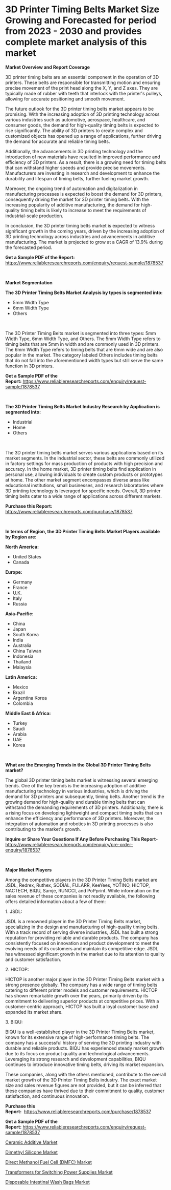 <p><h1>3D Printer Timing Belts Market Size Growing and Forecasted for period from 2023 - 2030 and provides complete market analysis of this market</h1></p><p><strong>Market Overview and Report Coverage</strong></p>
<p><p>3D printer timing belts are an essential component in the operation of 3D printers. These belts are responsible for transmitting motion and ensuring precise movement of the print head along the X, Y, and Z axes. They are typically made of rubber with teeth that interlock with the printer's pulleys, allowing for accurate positioning and smooth movement.</p><p>The future outlook for the 3D printer timing belts market appears to be promising. With the increasing adoption of 3D printing technology across various industries such as automotive, aerospace, healthcare, and consumer goods, the demand for high-quality timing belts is expected to rise significantly. The ability of 3D printers to create complex and customized objects has opened up a range of applications, further driving the demand for accurate and reliable timing belts.</p><p>Additionally, the advancements in 3D printing technology and the introduction of new materials have resulted in improved performance and efficiency of 3D printers. As a result, there is a growing need for timing belts that can withstand higher speeds and provide precise movements. Manufacturers are investing in research and development to enhance the durability and lifespan of timing belts, further fueling market growth.</p><p>Moreover, the ongoing trend of automation and digitalization in manufacturing processes is expected to boost the demand for 3D printers, consequently driving the market for 3D printer timing belts. With the increasing popularity of additive manufacturing, the demand for high-quality timing belts is likely to increase to meet the requirements of industrial-scale production.</p><p>In conclusion, the 3D printer timing belts market is expected to witness significant growth in the coming years, driven by the increasing adoption of 3D printing technology across industries and advancements in additive manufacturing. The market is projected to grow at a CAGR of 13.9% during the forecasted period.</p></p>
<p><strong>Get a Sample PDF of the Report:</strong> <a href="https://www.reliableresearchreports.com/enquiry/request-sample/1878537">https://www.reliableresearchreports.com/enquiry/request-sample/1878537</a></p>
<p>&nbsp;</p>
<p><strong>Market Segmentation</strong></p>
<p><strong>The 3D Printer Timing Belts Market Analysis by types is segmented into:</strong></p>
<p><ul><li>5mm Width Type</li><li>6mm Width Type</li><li>Others</li></ul></p>
<p>&nbsp;</p>
<p><p>The 3D Printer Timing Belts market is segmented into three types: 5mm Width Type, 6mm Width Type, and Others. The 5mm Width Type refers to timing belts that are 5mm in width and are commonly used in 3D printers. The 6mm Width Type refers to timing belts that are 6mm wide and are also popular in the market. The category labeled Others includes timing belts that do not fall into the aforementioned width types but still serve the same function in 3D printers.</p></p>
<p><strong>Get a Sample PDF of the Report:</strong>&nbsp;<a href="https://www.reliableresearchreports.com/enquiry/request-sample/1878537">https://www.reliableresearchreports.com/enquiry/request-sample/1878537</a></p>
<p>&nbsp;</p>
<p><strong>The 3D Printer Timing Belts Market Industry Research by Application is segmented into:</strong></p>
<p><ul><li>Industrial</li><li>Home</li><li>Others</li></ul></p>
<p>&nbsp;</p>
<p><p>The 3D printer timing belts market serves various applications based on its market segments. In the industrial sector, these belts are commonly utilized in factory settings for mass production of products with high precision and accuracy. In the home market, 3D printer timing belts find application in personal use, allowing individuals to create custom products or prototypes at home. The other market segment encompasses diverse areas like educational institutions, small businesses, and research laboratories where 3D printing technology is leveraged for specific needs. Overall, 3D printer timing belts cater to a wide range of applications across different markets.</p></p>
<p><strong>Purchase this Report:</strong>&nbsp; <a href="https://www.reliableresearchreports.com/purchase/1878537">https://www.reliableresearchreports.com/purchase/1878537</a></p>
<p>&nbsp;</p>
<p><strong>In terms of Region, the 3D Printer Timing Belts Market Players available by Region are:</strong></p>
<p>
    <p> <strong> North America: </strong>
        <ul>
            <li>United States</li>
            <li>Canada</li>
        </ul>
        </p> 
    <p> <strong> Europe: </strong>
        <ul>
            <li>Germany</li>
            <li>France</li>
            <li>U.K.</li>
            <li>Italy</li>
            <li>Russia</li>
        </ul>
        </p> 
    <p> <strong> Asia-Pacific: </strong>
        <ul>
            <li>China</li>
            <li>Japan</li>
            <li>South Korea</li>
            <li>India</li>
            <li>Australia</li>
            <li>China Taiwan</li>
            <li>Indonesia</li>
            <li>Thailand</li>
            <li>Malaysia</li>
        </ul>
        </p> 
    <p> <strong> Latin America: </strong>
        <ul>
            <li>Mexico</li>
            <li>Brazil</li>
            <li>Argentina Korea</li>
            <li>Colombia</li>
        </ul>
        </p> 
    <p> <strong> Middle East & Africa: </strong>
        <ul>
            <li>Turkey</li>
            <li>Saudi</li>
            <li>Arabia</li>
            <li>UAE</li>
            <li>Korea</li>
        </ul>
    </p>
    </p>
<p>&nbsp;</p>
<p><strong>What are the Emerging Trends in the Global 3D Printer Timing Belts market?</strong></p>
<p><p>The global 3D printer timing belts market is witnessing several emerging trends. One of the key trends is the increasing adoption of additive manufacturing technology in various industries, which is driving the demand for 3D printers and subsequently, timing belts. Another trend is the growing demand for high-quality and durable timing belts that can withstand the demanding requirements of 3D printers. Additionally, there is a rising focus on developing lightweight and compact timing belts that can enhance the efficiency and performance of 3D printers. Moreover, the integration of automation and robotics in 3D printing processes is also contributing to the market's growth.</p></p>
<p><strong>Inquire or Share Your Questions If Any Before Purchasing This Report</strong>- <a href="https://www.reliableresearchreports.com/enquiry/pre-order-enquiry/1878537">https://www.reliableresearchreports.com/enquiry/pre-order-enquiry/1878537</a></p>
<p>&nbsp;</p>
<p><strong>Major Market Players</strong></p>
<p><p>Among the competitive players in the 3D Printer Timing Belts market are JSDL, Redrex, Ruthex, SODIAL, FULARR, KeeYees, YOTINO, HICTOP, NACTECH, BIQU, Samje, RUNCCI, and PoPprint. While information on the sales revenue of these companies is not readily available, the following offers detailed information about a few of them:</p><p>1. JSDL:</p><p>JSDL is a renowned player in the 3D Printer Timing Belts market, specializing in the design and manufacturing of high-quality timing belts. With a track record of serving diverse industries, JSDL has built a strong reputation for providing reliable and durable products. The company has consistently focused on innovation and product development to meet the evolving needs of its customers and maintain its competitive edge. JSDL has witnessed significant growth in the market due to its attention to quality and customer satisfaction.</p><p>2. HICTOP:</p><p>HICTOP is another major player in the 3D Printer Timing Belts market with a strong presence globally. The company has a wide range of timing belts catering to different printer models and customer requirements. HICTOP has shown remarkable growth over the years, primarily driven by its commitment to delivering superior products at competitive prices. With a customer-centric approach, HICTOP has built a loyal customer base and expanded its market share.</p><p>3. BIQU:</p><p>BIQU is a well-established player in the 3D Printer Timing Belts market, known for its extensive range of high-performance timing belts. The company has a successful history of serving the 3D printing industry with durable and reliable products. BIQU has experienced steady market growth due to its focus on product quality and technological advancements. Leveraging its strong research and development capabilities, BIQU continues to introduce innovative timing belts, driving its market expansion.</p><p>These companies, along with the others mentioned, contribute to the overall market growth of the 3D Printer Timing Belts industry. The exact market size and sales revenue figures are not provided, but it can be inferred that these companies have thrived due to their commitment to quality, customer satisfaction, and continuous innovation.</p></p>
<p><strong>Purchase this Report:</strong>&nbsp;&nbsp;<a href="https://www.reliableresearchreports.com/purchase/1878537">https://www.reliableresearchreports.com/purchase/1878537</a></p>
<p></p>
<p><strong>Get a Sample PDF of the Report:</strong>&nbsp;<a href="https://www.reliableresearchreports.com/enquiry/request-sample/1878537">https://www.reliableresearchreports.com/enquiry/request-sample/1878537</a></p>
<p><p><a href="https://github.com/provorikovar/Market-Research-Report-List-1/blob/main/ceramic-additive-market.md">Ceramic Additive Market</a></p><p><a href="https://github.com/kipkeeva/Market-Research-Report-List-1/blob/main/dimethyl-silicone-market.md">Dimethyl Silicone Market</a></p><p><a href="https://medium.com/@mariablack1944/direct-methanol-fuel-cell-dmfc-market-share-evolution-and-market-growth-trends-2023-2030-2da49d88ad79">Direct Methanol Fuel Cell (DMFC) Market</a></p><p><a href="https://medium.com/@dashawnmoen/transformers-for-switching-power-supplies-market-focuses-on-market-share-size-and-projected-47b16bafdc50">Transformers for Switching Power Supplies Market</a></p><p><a href="https://medium.com/@smithazim89098/disposable-intestinal-wash-bags-market-trends-and-market-analysis-forecasted-for-period-2023-2030-35c7bdc2d2bf">Disposable Intestinal Wash Bags Market</a></p></p>